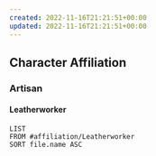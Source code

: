 ```yaml
---
created: 2022-11-16T21:21:51+00:00
updated: 2022-11-16T21:21:51+00:00
---
```

## Character Affiliation
### Artisan
#### Leatherworker
```dataview
LIST
FROM #affiliation/Leatherworker  
SORT file.name ASC
```